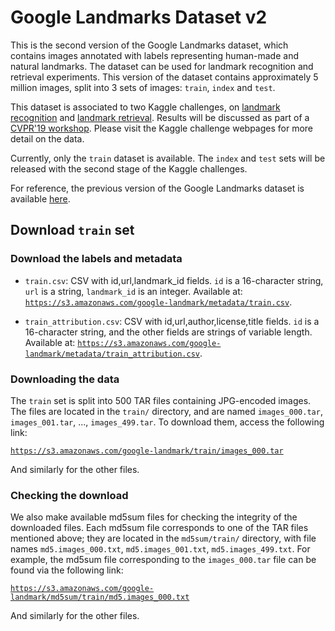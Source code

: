 # Google Landmarks Dataset v2

This is the second version of the Google Landmarks dataset, which contains
images annotated with labels representing human-made and natural landmarks. The
dataset can be used for landmark recognition and retrieval experiments. This
version of the dataset contains approximately 5 million images, split into 3
sets of images: `train`, `index` and `test`.

This dataset is associated to two Kaggle challenges, on
[landmark recognition](https://kaggle.com/c/landmark-recognition-2019) and
[landmark retrieval](https://www.kaggle.com/c/landmark-retrieval-2019). Results
will be discussed as part of a
[CVPR'19 workshop](https://landmarksworkshop.github.io/CVPRW2019/). Please visit
the Kaggle challenge webpages for more detail on the data.

Currently, only the `train` dataset is available. The `index` and `test` sets
will be released with the second stage of the Kaggle challenges.

For reference, the previous version of the Google Landmarks dataset is available
[here](https://www.kaggle.com/google/google-landmarks-dataset).

## Download `train` set

### Download the labels and metadata

-   `train.csv`: CSV with id,url,landmark_id fields. `id` is a 16-character
    string, `url` is a string, `landmark_id` is an integer. Available at:
    [`https://s3.amazonaws.com/google-landmark/metadata/train.csv`](https://s3.amazonaws.com/google-landmark/metadata/train.csv).

-   `train_attribution.csv`: CSV with id,url,author,license,title fields. `id`
    is a 16-character string, and the other fields are strings of variable
    length. Available at:
    [`https://s3.amazonaws.com/google-landmark/metadata/train_attribution.csv`](https://s3.amazonaws.com/google-landmark/metadata/train_attribution.csv).

### Downloading the data

The `train` set is split into 500 TAR files containing JPG-encoded images. The
files are located in the `train/` directory, and are named `images_000.tar`,
`images_001.tar`, ..., `images_499.tar`. To download them, access the following
link:

[`https://s3.amazonaws.com/google-landmark/train/images_000.tar`](https://s3.amazonaws.com/google-landmark/train/images_000.tar)

And similarly for the other files.

### Checking the download

We also make available md5sum files for checking the integrity of the downloaded
files. Each md5sum file corresponds to one of the TAR files mentioned above;
they are located in the `md5sum/train/` directory, with file names
`md5.images_000.txt`, `md5.images_001.txt`, `md5.images_499.txt`. For example,
the md5sum file corresponding to the `images_000.tar` file can be found via the
following link:

[`https://s3.amazonaws.com/google-landmark/md5sum/train/md5.images_000.txt`](https://s3.amazonaws.com/google-landmark/md5sum/train/md5.images_000.txt)

And similarly for the other files.
